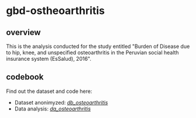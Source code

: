 # gbd-ostheoarthritis
## overview
This is the analysis conducted for the study entitled "Burden of Disease due to hip, knee, and unspecified osteoarthritis in the Peruvian social health insurance system (EsSalud), 2016".

## codebook
Find out the dataset and code here:
- Dataset anonimyzed: [_db_osteoarthritis_](https://github.com/culquichicon/gbd-ostheoarthritis/blob/master/db_osteoarthritis.xlsb)
- Data analysis: [_da_osteoarthritis_](https://github.com/culquichicon/gbd-ostheoarthritis/blob/master/da_osteoarthritis.do)
